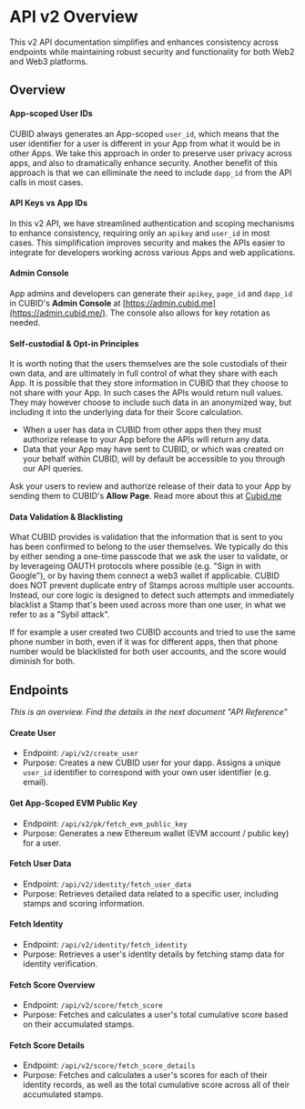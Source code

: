 # API v2 Overview
This v2 API documentation simplifies and enhances consistency across endpoints while maintaining robust security and functionality for both Web2 and Web3 platforms.

## Overview

#### App-scoped User IDs
CUBID always generates an App-scoped `user_id`, which means that the user identifier for a user is different in your App from what it would be in other Apps. We take this approach in order to preserve user privacy across apps, and also to dramatically enhance security. Another benefit of this approach is that we can elliminate the need to include `dapp_id` from the API calls in most cases.

#### API Keys vs App IDs
In this v2 API, we have streamlined authentication and scoping mechanisms to enhance consistency, requiring only an `apikey` and `user_id` in most cases. This simplification improves security and makes the APIs easier to integrate for developers working across various Apps and web applications.

#### Admin Console
App admins and developers can generate their `apikey`, `page_id` and `dapp_id` in CUBID's **Admin Console** at [https://admin.cubid.me](https://admin.cubid.me/). The console also allows for key rotation as needed.

#### Self-custodial & Opt-in Principles
It is worth noting that the users themselves are the sole custodials of their own data, and are ultimately in full control of what they share with each App. It is possible that they store information in CUBID that they choose to not share with your App. In such cases the APIs would return null values. They may however choose to include such data in an anonymized way, but including it into the underlying data for their Score calculation.
- When a user has data in CUBID from other apps then they must authorize release to your App before the APIs will return any data. 
- Data that your App may have sent to CUBID, or which was created on your behalf within CUBID, will by default be accessible to you through our API queries.

Ask your users to review and authorize release of their data to your App by sending them to CUBID's **Allow Page**. Read more about this at [Cubid.me](https://cubid.me) 

#### Data Validation & Blacklisting
What CUBID provides is validation that the information that is sent to you has been confirmed to belong to the user themselves. We typically do this by either sending a one-time passcode that we ask the user to validate, or by leverageing OAUTH protocols where possible (e.g. "Sign in with Google"), or by having them connect a web3 wallet if applicable. CUBID does NOT prevent duplicate entry of Stamps across multiple user accounts. Instead, our core logic is designed to detect such attempts and immediately blacklist a Stamp that's been used across more than one user, in what we refer to as a "Sybil attack". 

If for example a user created two CUBID accounts and tried to use the same phone number in both, even if it was for different apps, then that phone number would be blacklisted for both user accounts, and the score would diminish for both.

## Endpoints
*This is an overview. Find the details in the next document "API Reference"*

#### Create User
   - Endpoint: `/api/v2/create_user`
   - Purpose: Creates a new CUBID user for your dapp. Assigns a unique `user_id` identifier to correspond with your own user identifier (e.g. email).

#### Get App-Scoped EVM Public Key
   - Endpoint: `/api/v2/pk/fetch_evm_public_key`
   - Purpose: Generates a new Ethereum wallet (EVM account / public key) for a user.

#### Fetch User Data
   - Endpoint: `/api/v2/identity/fetch_user_data`
   - Purpose: Retrieves detailed data related to a specific user, including stamps and scoring information.

#### Fetch Identity
   - Endpoint: `/api/v2/identity/fetch_identity`
   - Purpose: Retrieves a user's identity details by fetching stamp data for identity verification.

#### Fetch Score Overview
   - Endpoint: `/api/v2/score/fetch_score`
   - Purpose: Fetches and calculates a user's total cumulative score based on their accumulated stamps.

#### Fetch Score Details
   - Endpoint: `/api/v2/score/fetch_score_details`
   - Purpose: Fetches and calculates a user's scores for each of their identity records, as well as the total cumulative score across all of their accumulated stamps.
